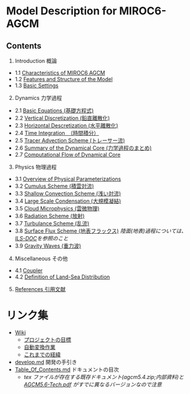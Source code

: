 # Model Description for MIROC6-AGCM
## Contents
1. Introduction 概論
- 1.1 [Characteristics of MIROC6 AGCM](draft/summary.md)
- 1.2 [Features and Structure of the Model](draft/a-intro.md)
- 1.3 [Basic Settings](draft/a.0-setup.md)

2. Dynamics 力学過程
- 2.1  [Basic Equations (基礎方程式)](draft/d.1-basic.tex)
- 2.2  [Vertical Discretization (鉛直離散化)](draft/d.2-vert.tex)
- 2.3  [Horizontal Descretization (水平離散化)](draft/d.3-hori.md)
- 2.4  [Time Integration　（時間積分）](draft/d.4-time.tex)
- 2.5  [Tracer Advection Scheme (トレーサー流)](draft/d.5-tracer.tex)
- 2.6  [Summary of the Dynamical Core (力学過程のまとめ)](draft/d.6-summ.md)
- 2.7  [Computational Flow of Dynamical Core](draft/d.7-routine.md)

3. Physics 物理過程
- 3.1 [Overview of Physical Parameterizations](draft/p-intro.md)
- 3.2 [Cumulus Scheme (積雲対流)](draft/p-cum.md)
- 3.3 [Shallow Convection Scheme (浅い対流)](draft/shallowconv_en.tex)
- 3.4 [Large Scale Condensation (大規模凝結)](draft/Hotta_pmlsc.md)
- 3.5 [Cloud Microphysics (雲微物理)](draft/Hotta_pcldphys.md)
- 3.6 [Radiation Scheme (放射)](draft/p-rad.md)
- 3.7 [Turbulance Scheme (乱流)](draft/p-dif_en.md)
- 3.8 [Surface Flux Scheme (地表フラックス)](draft/p-sfc.md) *陸面(地表)過程については、[ILS-DOC](https://github.com/integrated-land-simulator/model_description)を参照のこと*
- 3.9 [Gravity Waves (重力波)](draft/p-grav.md)

4. Miscellaneous その他
- 4.1 [Coupler](draft/AO-coupler.md)
- 4.2 [Definition of Land-Sea Distribution](draft/Model-Grid.md)

5. [References 引用文献](draft/referenc.tex)


# リンク集
-   [Wiki](../../wiki)
    -   [プロジェクトの目標](../../wiki/プロジェクトの目標)
    -   [自動変換作業](../../wiki/自動変換作業)
    -   [これまでの経緯](../../wiki/これまでの経緯)
-   [develop.md](./memo/develop.md) 開発の手引き
-   [Table_Of_Contents.md](./reference/Table_Of_Contents.md) ドキュメントの目次
    -   _tex ファイルが存在する既存ドキュメント(agcm5.4.zip;内部資料)と[AGCM5.6-Tech.pdf](./org/AGCM5.6-Tech.pdf) がすでに異なるバージョンなので注意_
